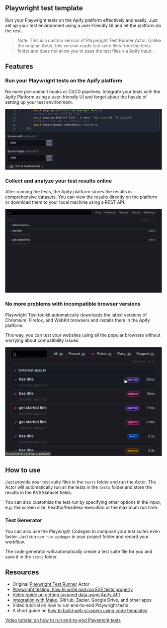 <!-- This is an Apify template readme -->
## Playwright test template

Run your Playwright tests on the Apify platform effectively and easily. Just set up your test environment using a user-friendly UI and let the platform do the rest.

> Note: This is a custom version of Playwright Test Runner Actor. Unlike the original Actor, this version reads test suite files from the tests folder and does not allow you to pass the test files via Apify input.

## Features

### Run your Playwright tests on the Apify platform

No more pre-commit hooks or CI/CD pipelines. Integrate your tests with the Apify Platform using a user-friendly UI and forget about the hassle of setting up your test environment.

<center>
<img src="https://raw.githubusercontent.com/apify/playwright-test-actor/main/docs/static/actorInput.gif" alt="Test configuration with comprehensive UI">
</center>

### Collect and analyze your test results online

After running the tests, the Apify platform stores the results in comprehensive datasets. You can view the results directly on the platform or download them to your local machine using a REST API.

<center>
<img src="https://raw.githubusercontent.com/apify/playwright-test-actor/main/docs/static/testReport.gif" alt="Analyzing understandable test reports">
</center>

### No more problems with incompatible browser versions

Playwright Test toolkit automatically downloads the latest versions of Chromium, Firefox, and WebKit browsers and installs them in the Apify platform.

This way, you can test your websites using all the popular browsers without worrying about compatibility issues.

<center>
<img src="https://raw.githubusercontent.com/apify/playwright-test-actor/main/docs/static/devices.gif" alt="Testing with multiple browser versions at once">
</center>

## How to use

Just provide your test suite files in the `tests` folder and run the Actor. The Actor will automatically run all the tests in the `tests` folder and store the results in the KVS/dataset fields.

You can also customize the test run by specifying other options in the input, e.g. the screen size, headful/headless execution or the maximum run time.

### Test Generator

You can also use the Playwright Codegen to compose your test suites even faster. Just run `npm run codegen` in your project folder and record your workflow.

The code generator will automatically create a test suite file for you and save it in the `tests` folder.

## Resources

- Original [Playwright Test Runner](https://apify.com/jindrich.bar/playwright-test) Actor
- [Playwright testing: how to write and run E2E tests properly](https://blog.apify.com/playwright-testing-how-to-write-and-run-e2e-tests-properly/)
- [Video guide on getting scraped data using Apify API](https://www.youtube.com/watch?v=ViYYDHSBAKM)
- [Integration with Make](https://apify.com/integrations), GitHub, Zapier, Google Drive, and other apps
- Video tutorial on how to run end-to-end Playwright tests
- A short guide on [how to build web scrapers using code templates](https://www.youtube.com/watch?v=u-i-Korzf8w)

[Video tutorial on how to run end-to-end Playwright tests](https://www.youtube.com/watch?v=V5DEx5x7I0w)
